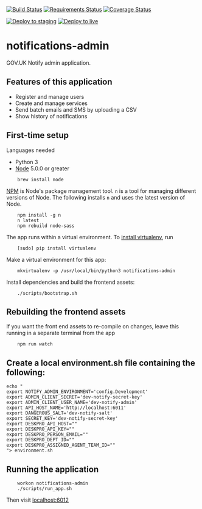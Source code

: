 [![Build Status](https://travis-ci.org/alphagov/notifications-admin.svg)](https://travis-ci.org/alphagov/notifications-admin)
[![Requirements Status](https://requires.io/github/alphagov/notifications-admin/requirements.svg?branch=master)](https://requires.io/github/alphagov/notifications-admin/requirements/?branch=master)
[![Coverage Status](https://coveralls.io/repos/alphagov/notifications-admin/badge.svg?branch=master&service=github)](https://coveralls.io/github/alphagov/notifications-admin?branch=master)


[![Deploy to staging](https://notify-build-monitor.herokuapp.com/deploys/notifications-admin/master...staging.svg?prefix=Deploy%20to)](https://github.com/alphagov/notifications-admin/compare/staging...master?expand=1&title=Deploy%20to%20staging) [![Deploy to live](https://notify-build-monitor.herokuapp.com/deploys/notifications-admin/staging...live.svg?prefix=Deploy%20to)](https://github.com/alphagov/notifications-admin/compare/live...staging?expand=1&title=Deploy%20to%20live)

# notifications-admin

GOV.UK Notify admin application.

## Features of this application

 - Register and manage users
 - Create and manage services
 - Send batch emails and SMS by uploading a CSV
 - Show history of notifications

## First-time setup

Languages needed
- Python 3
- [Node](http://nodejs.org/) 5.0.0 or greater
```shell
    brew install node
```

[NPM](npmjs.org) is Node's package management tool. `n` is a tool for managing
different versions of Node. The following installs `n` and uses the latest
version of Node.
```shell
    npm install -g n
    n latest
    npm rebuild node-sass
```

The app runs within a virtual environment. To [install virtualenv](https://virtualenv.readthedocs.org/en/latest/installation.html), run
```shell
    [sudo] pip install virtualenv
```

Make a virtual environment for this app:
```shell
    mkvirtualenv -p /usr/local/bin/python3 notifications-admin
```

Install dependencies and build the frontend assets:
```shell
    ./scripts/bootstrap.sh
```

## Rebuilding the frontend assets

If you want the front end assets to re-compile on changes, leave this running
in a separate terminal from the app
```shell
    npm run watch
```

## Create a local environment.sh file containing the following:

```
echo "
export NOTIFY_ADMIN_ENVIRONMENT='config.Development'
export ADMIN_CLIENT_SECRET='dev-notify-secret-key'
export ADMIN_CLIENT_USER_NAME='dev-notify-admin'
export API_HOST_NAME='http://localhost:6011'
export DANGEROUS_SALT='dev-notify-salt'
export SECRET_KEY='dev-notify-secret-key'
export DESKPRO_API_HOST=""
export DESKPRO_API_KEY=""
export DESKPRO_PERSON_EMAIL=""
export DESKPRO_DEPT_ID=""
export DESKPRO_ASSIGNED_AGENT_TEAM_ID=""
"> environment.sh
```


## Running the application

```shell
    workon notifications-admin
    ./scripts/run_app.sh
```

Then visit [localhost:6012](http://localhost:6012)
